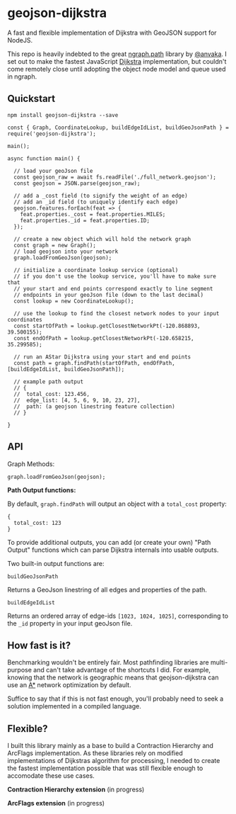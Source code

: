 # geojson-dijkstra
A fast and flexible implementation of Dijkstra with GeoJSON support for NodeJS.

This repo is heavily indebted to the great [ngraph.path](https://github.com/anvaka/ngraph.path) library by [@anvaka](https://github.com/anvaka).  I set out to make the fastest JavaScript [Dijkstra](https://en.wikipedia.org/wiki/Dijkstra's_algorithm) implementation, but couldn't come remotely close until adopting the object node model and queue used in ngraph.

## Quickstart

```
npm install geojson-dijkstra --save
```

```
const { Graph, CoordinateLookup, buildEdgeIdList, buildGeoJsonPath } = require('geojson-dijkstra');

main();

async function main() {

  // load your geoJson file
  const geojson_raw = await fs.readFile('./full_network.geojson');
  const geojson = JSON.parse(geojson_raw);

  // add a _cost field (to signify the weight of an edge)
  // add an _id field (to uniquely identify each edge)
  geojson.features.forEach(feat => {
    feat.properties._cost = feat.properties.MILES;
    feat.properties._id = feat.properties.ID;
  });

  // create a new object which will hold the network graph
  const graph = new Graph();
  // load geojson into your network
  graph.loadFromGeoJson(geojson);
  
  // initialize a coordinate lookup service (optional)
  // if you don't use the lookup service, you'll have to make sure that
  // your start and end points correspond exactly to line segment 
  // endpoints in your geoJson file (down to the last decimal)
  const lookup = new CoordinateLookup();
  
  // use the lookup to find the closest network nodes to your input coordinates
  const startOfPath = lookup.getClosestNetworkPt(-120.868893, 39.500155);
  const endOfPath = lookup.getClosestNetworkPt(-120.658215, 35.299585);
  
  // run an AStar Dijkstra using your start and end points
  const path = graph.findPath(startOfPath, endOfPath, [buildEdgeIdList, buildGeoJsonPath]);
  
  // example path output
  // {
  //  total_cost: 123.456,
  //  edge_list: [4, 5, 6, 9, 10, 23, 27],
  //  path: (a geojson linestring feature collection)
  // }
      
}

```

## API

Graph Methods:
```
graph.loadFromGeoJson(geojson);
````

**Path Output functions:**

By default, `graph.findPath` will output an object with a `total_cost` property:

```
{
  total_cost: 123
}
```

To provide additional outputs, you can add (or create your own) "Path Output" functions which can parse Dijkstra internals into usable outputs.

Two built-in output functions are:

```buildGeoJsonPath```

Returns a GeoJson linestring of all edges and properties of the path.


```buildEdgeIdList```

Returns an ordered array of edge-ids `[1023, 1024, 1025]`, corresponding to the `_id` property in your input geoJson file.


## How fast is it?

Benchmarking wouldn't be entirely fair.  Most pathfinding libraries are multi-purpose and can't take advantage of the shortcuts I did. For example, knowing that the network is geographic means that geojson-dijkstra can use an [A*](https://en.wikipedia.org/wiki/A*_search_algorithm) network optimization by default.  

Suffice to say that if this is not fast enough, you'll probably need to seek a solution implemented in a compiled language.

## Flexible?

I built this library mainly as a base to build a Contraction Hierarchy and ArcFlags implementation.  As these libraries rely on modified implementations of Dijkstras algorithm for processing, I needed to create the fastest implementation possible that was still flexible enough to accomodate these use cases.

**Contraction Hierarchy extension** (in progress)

**ArcFlags extension** (in progress)

